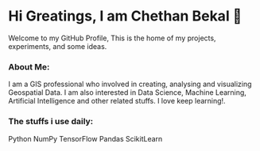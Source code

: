 
# Hi Greatings, I am Chethan Bekal 👋
Welcome to my GitHub Profile, This is the home of my projects, experiments, and some ideas.
### About Me:
I am a GIS professional who involved in creating, analysing and visualizing Geospatial Data.
I am also interested in  Data Science, Machine Learning, Artificial Intelligence and other related stuffs.
I love keep learning!.

### The stuffs i use daily:
Python NumPy TensorFlow Pandas ScikitLearn

<!--
**chethanatgithub/chethanatgithub** is a ✨ _special_ ✨ repository because its `README.md` (this file) appears on your GitHub profile.

Here are some ideas to get you started:

- 🔭 I’m currently working on ...
- 🌱 I’m currently learning Data Science from INSAID
- 👯 I’m looking to collaborate on ...
- 🤔 I’m looking for help with ...
- 💬 Ask me about ...
- 📫 How to reach me: ...
- 😄 Pronouns: ...
- ⚡ Fun fact: ...
-->

